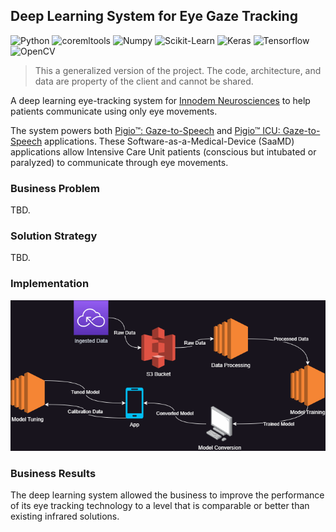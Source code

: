 ## Deep Learning System for Eye Gaze Tracking

![Python](https://img.shields.io/badge/-Python-000000?style=flat&logo=Python)
![coremltools](https://img.shields.io/badge/-coremltools-000000?style=flat&logo=Coremltools)
![Numpy](https://img.shields.io/badge/-Numpy-000000?style=flat&logo=Numpy)
![Scikit-Learn](https://img.shields.io/badge/-Scikit.Learn-000000?style=flat&logo=Scikit-Learn)
![Keras](https://img.shields.io/badge/-Keras-000000?style=flat&logo=Keras)
![Tensorflow](https://img.shields.io/badge/-Tensorflow-000000?style=flat&logo=Tensorflow)
![OpenCV](https://img.shields.io/badge/-OpenCV-000000?style=flat&logo=OpenCV)

> This a generalized version of the project. The code, architecture, and data are property of the client and cannot be shared.

A deep learning eye-tracking system for [Innodem Neurosciences](https://innodemneurosciences.com/) to help patients communicate using only eye movements.

The system powers both [Pigio™: Gaze-to-Speech](
https://apps.apple.com/us/app/pigio-gaze-to-speech/id1399641303) and [Pigio™ ICU: Gaze-to-Speech](
https://apps.apple.com/us/app/pigio-icu-gaze-to-speech/id1466945385) applications.
These Software-as-a-Medical-Device (SaaMD) applications allow Intensive Care Unit patients (conscious but intubated or paralyzed) to communicate through eye movements.

[//]: # (MS: https://apps.apple.com/us/app/etna-ndhc-ms/id1575499467)

### Business Problem

TBD.

### Solution Strategy

TBD.

### Implementation

<img src="https://github.com/danvargg/danvargg/blob/main/docs/projects/pigio/images/data_flow.png">

### Business Results

The deep learning system allowed the business to improve the performance of its eye  tracking technology to a level that is comparable or better than existing infrared solutions.
